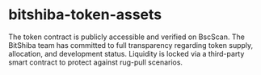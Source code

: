 # bitshiba-token-assets
The token contract is publicly accessible and verified on BscScan. The BitShiba team has committed to full transparency regarding token supply, allocation, and development status. Liquidity is locked via a third-party smart contract to protect against rug-pull scenarios. 
